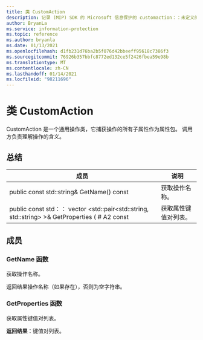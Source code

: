 ```yaml
---
title: 类 CustomAction
description: 记录 (MIP) SDK 的 Microsoft 信息保护的 customaction：：未定义的类。
author: BryanLa
ms.service: information-protection
ms.topic: reference
ms.author: bryanla
ms.date: 01/13/2021
ms.openlocfilehash: d1fb231d76ba2b5f076d42bbeeff95618c7386f3
ms.sourcegitcommit: 76926b357bbfc8772ed132ce5f2426fbea59e98b
ms.translationtype: MT
ms.contentlocale: zh-CN
ms.lasthandoff: 01/14/2021
ms.locfileid: "98211696"
---
```

# <a name="class-customaction"></a>类 CustomAction 
CustomAction 是一个通用操作类，它捕获操作的所有子属性作为属性包。 调用方负责理解操作的含义。
  
## <a name="summary"></a>总结
 成员                        | 说明                                
--------------------------------|---------------------------------------------
public const std::string& GetName() const  |  获取操作名称。
public const std：： vector \<std::pair\<std::string, std::string\> \>& GetProperties ( # A2 const  |  获取属性键值对列表。
  
## <a name="members"></a>成员
  
### <a name="getname-function"></a>GetName 函数
获取操作名称。

  
返回结果操作名称（如果存在），否则为空字符串。
  
### <a name="getproperties-function"></a>GetProperties 函数
获取属性键值对列表。

  
**返回结果**：键值对列表。